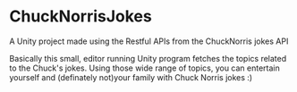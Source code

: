 # ChuckNorrisJokes
A Unity project made using the Restful APIs from the ChuckNorris jokes API

Basically this small, editor running Unity program fetches the topics related to the Chuck's jokes. Using those wide range of topics, you can entertain yourself and (definately not)your family with Chuck Norris jokes :)
